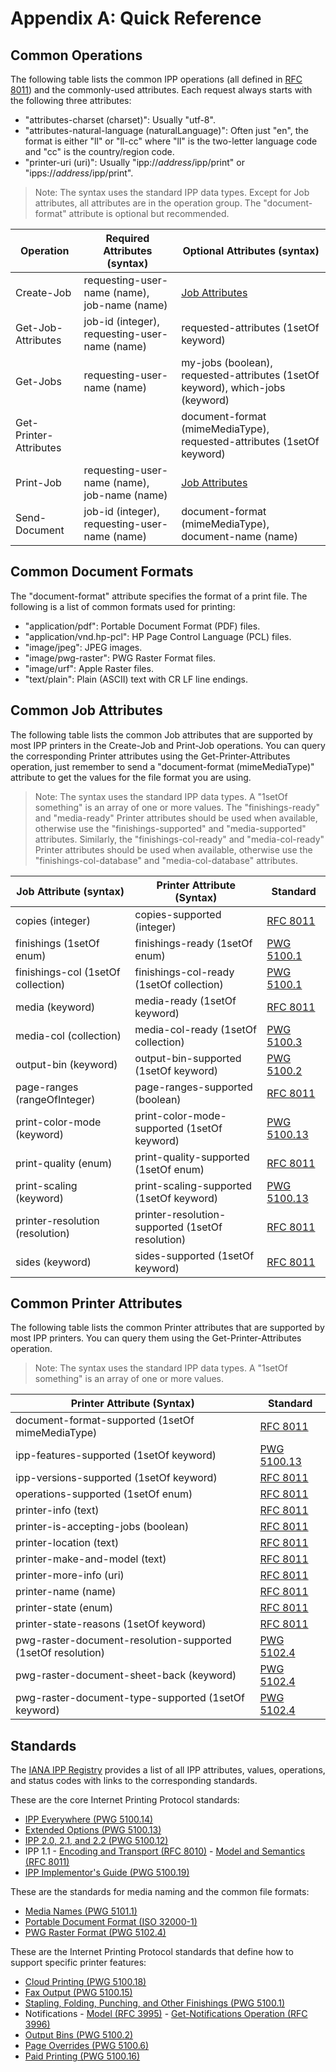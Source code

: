 Appendix A: Quick Reference
================================

Common Operations
-----------------

The following table lists the common IPP operations (all defined in
[RFC 8011](https://tools.ietf.org/html/rfc8011)) and the commonly-used
attributes.  Each request always starts with the following three attributes:

- "attributes-charset (charset)": Usually "utf-8".
- "attributes-natural-language (naturalLanguage)": Often just "en", the format
  is either "ll" or "ll-cc" where "ll" is the two-letter language code and "cc"
  is the country/region code.
- "printer-uri (uri)": Usually "ipp://*address*/ipp/print" or
  "ipps://*address*/ipp/print".

> Note: The syntax uses the standard IPP data types.  Except for Job attributes,
> all attributes are in the operation group.  The "document-format" attribute
> is optional but recommended.

| Operation              | Required Attributes (syntax)                  | Optional Attributes (syntax)
|------------------------|-----------------------------------------------|-----------------------------------------------
| Create-Job             | requesting-user-name (name), job-name (name)  | [Job Attributes](#common-job-attributes)
| Get-Job-Attributes     | job-id (integer), requesting-user-name (name) | requested-attributes (1setOf keyword)
| Get-Jobs               | requesting-user-name (name)                   | my-jobs (boolean), requested-attributes (1setOf keyword), which-jobs (keyword)
| Get-Printer-Attributes |                                               | document-format (mimeMediaType), requested-attributes (1setOf keyword)
| Print-Job              | requesting-user-name (name), job-name (name)  | [Job Attributes](#common-job-attributes)
| Send-Document          | job-id (integer), requesting-user-name (name) | document-format (mimeMediaType), document-name (name)


Common Document Formats
-----------------------

The "document-format" attribute specifies the format of a print file.  The
following is a list of common formats used for printing:

- "application/pdf": Portable Document Format (PDF) files.
- "application/vnd.hp-pcl": HP Page Control Language (PCL) files.
- "image/jpeg": JPEG images.
- "image/pwg-raster": PWG Raster Format files.
- "image/urf": Apple Raster files.
- "text/plain": Plain (ASCII) text with CR LF line endings.


Common Job Attributes
---------------------

The following table lists the common Job attributes that are supported by most
IPP printers in the Create-Job and Print-Job operations.  You can query the
corresponding Printer attributes using the Get-Printer-Attributes operation,
just remember to send a "document-format (mimeMediaType)" attribute to get the
values for the file format you are using.

> Note: The syntax uses the standard IPP data types.  A "1setOf something" is
> an array of one or more values.  The "finishings-ready" and "media-ready"
> Printer attributes should be used when available, otherwise use the
> "finishings-supported" and "media-supported" attributes.  Similarly, the
> "finishings-col-ready" and "media-col-ready" Printer attributes should be used
> when available, otherwise use the "finishings-col-database" and
> "media-col-database" attributes.

| Job Attribute (syntax)             | Printer Attribute (Syntax)                       | Standard
|------------------------------------|--------------------------------------------------|------------------------------------------------
| copies (integer)                   | copies-supported (integer)                       | [RFC 8011](https://tools.ietf.org/html/rfc8011)
| finishings (1setOf enum)           | finishings-ready (1setOf enum)                   | [PWG 5100.1](https://ftp.pwg.org/pub/pwg/candidates/cs-ippfinishings21-20170217-5100.1.pdf)
| finishings-col (1setOf collection) | finishings-col-ready (1setOf collection)         | [PWG 5100.1](https://ftp.pwg.org/pub/pwg/candidates/cs-ippfinishings21-20170217-5100.1.pdf)
| media (keyword)                    | media-ready (1setOf keyword)                     | [RFC 8011](https://tools.ietf.org/html/rfc8011)
| media-col (collection)             | media-col-ready (1setOf collection)              | [PWG 5100.3](https://ftp.pwg.org/pub/pwg/candidates/cs-ippprodprint10-20010212-5100.3.pdf)
| output-bin (keyword)               | output-bin-supported (1setOf keyword)            | [PWG 5100.2](https://ftp.pwg.org/pub/pwg/candidates/cs-ippoutputbin10-20010207-5100.2.pdf)
| page-ranges (rangeOfInteger)       | page-ranges-supported (boolean)                  | [RFC 8011](https://tools.ietf.org/html/rfc8011)
| print-color-mode (keyword)         | print-color-mode-supported (1setOf keyword)      | [PWG 5100.13](https://ftp.pwg.org/pub/pwg/candidates/cs-ippjobprinterext3v10-20120727-5100.13.pdf)
| print-quality (enum)               | print-quality-supported (1setOf enum)            | [RFC 8011](https://tools.ietf.org/html/rfc8011)
| print-scaling (keyword)            | print-scaling-supported (1setOf keyword)         | [PWG 5100.13](https://ftp.pwg.org/pub/pwg/candidates/cs-ippjobprinterext3v10-20120727-5100.13.pdf)
| printer-resolution (resolution)    | printer-resolution-supported (1setOf resolution) | [RFC 8011](https://tools.ietf.org/html/rfc8011)
| sides (keyword)                    | sides-supported (1setOf keyword)                 | [RFC 8011](https://tools.ietf.org/html/rfc8011)


Common Printer Attributes
-------------------------

The following table lists the common Printer attributes that are supported by
most IPP printers.  You can query them using the Get-Printer-Attributes
operation.

> Note: The syntax uses the standard IPP data types.  A "1setOf something" is
> an array of one or more values.

| Printer Attribute (Syntax)                       | Standard
|--------------------------------------------------|------------------------------------------------
| document-format-supported (1setOf mimeMediaType)             | [RFC 8011](https://tools.ietf.org/html/rfc8011)
| ipp-features-supported (1setOf keyword)                      | [PWG 5100.13](https://ftp.pwg.org/pub/pwg/candidates/cs-ippjobprinterext3v10-20120727-5100.13.pdf)
| ipp-versions-supported (1setOf keyword)                      | [RFC 8011](https://tools.ietf.org/html/rfc8011)
| operations-supported (1setOf enum)                           | [RFC 8011](https://tools.ietf.org/html/rfc8011)
| printer-info (text)                                          | [RFC 8011](https://tools.ietf.org/html/rfc8011)
| printer-is-accepting-jobs (boolean)                          | [RFC 8011](https://tools.ietf.org/html/rfc8011)
| printer-location (text)                                      | [RFC 8011](https://tools.ietf.org/html/rfc8011)
| printer-make-and-model (text)                                | [RFC 8011](https://tools.ietf.org/html/rfc8011)
| printer-more-info (uri)                                      | [RFC 8011](https://tools.ietf.org/html/rfc8011)
| printer-name (name)                                          | [RFC 8011](https://tools.ietf.org/html/rfc8011)
| printer-state (enum)                                         | [RFC 8011](https://tools.ietf.org/html/rfc8011)
| printer-state-reasons (1setOf keyword)                       | [RFC 8011](https://tools.ietf.org/html/rfc8011)
| pwg-raster-document-resolution-supported (1setOf resolution) | [PWG 5102.4](https://ftp.pwg.org/pub/pwg/candidates/cs-ippraster10-20120420-5102.4.pdf)
| pwg-raster-document-sheet-back (keyword)                     | [PWG 5102.4](https://ftp.pwg.org/pub/pwg/candidates/cs-ippraster10-20120420-5102.4.pdf)
| pwg-raster-document-type-supported (1setOf keyword)          | [PWG 5102.4](https://ftp.pwg.org/pub/pwg/candidates/cs-ippraster10-20120420-5102.4.pdf)


Standards
---------

The [IANA IPP Registry](https://www.iana.org/assignments/ipp-registrations)
provides a list of all IPP attributes, values, operations, and status codes with
links to the corresponding standards.

These are the core Internet Printing Protocol standards:

- [IPP Everywhere (PWG 5100.14)](https://ftp.pwg.org/pub/pwg/candidates/cs-ippeve10-20130128-5100.14.pdf)
- [Extended Options (PWG 5100.13)](https://ftp.pwg.org/pub/pwg/candidates/cs-ippjobprinterext3v10-20120727-5100.13.pdf)
- [IPP 2.0, 2.1, and 2.2 (PWG 5100.12)](https://ftp.pwg.org/pub/pwg/standards/std-ipp20-20151030-5100.12.pdf)
- IPP 1.1 - [Encoding and Transport (RFC 8010)](https://tools.ietf.org/html/rfc8010) - [Model and Semantics (RFC 8011)](https://tools.ietf.org/html/rfc8011)
- [IPP Implementor's Guide (PWG 5100.19)](https://ftp.pwg.org/pub/pwg/candidates/cs-ippig20-20150821-5100.19.pdf)

These are the standards for media naming and the common file formats:

- [Media Names (PWG 5101.1)](https://ftp.pwg.org/pub/pwg/candidates/cs-pwgmsn20-20130328-5101.1.pdf)
- [Portable Document Format (ISO 32000-1)](http://wwwimages.adobe.com/content/dam/Adobe/en/devnet/pdf/pdfs/PDF32000_2008.pdf)
- [PWG Raster Format (PWG 5102.4)](https://ftp.pwg.org/pub/pwg/candidates/cs-ippraster10-20120420-5102.4.pdf)

These are the Internet Printing Protocol standards that define how to support
specific printer features:

- [Cloud Printing (PWG 5100.18)](https://ftp.pwg.org/pub/pwg/candidates/cs-ippinfra10-20150619-5100.18.pdf)
- [Fax Output (PWG 5100.15)](https://ftp.pwg.org/pub/pwg/candidates/cs-ippfaxout10-20140618-5100.15.pdf)
- [Stapling, Folding, Punching, and Other Finishings (PWG 5100.1)](https://ftp.pwg.org/pub/pwg/candidates/cs-ippfinishings21-20170217-5100.1.pdf)
- Notifications - [Model (RFC 3995)](https://tools.ietf.org/html/rfc3995) - [Get-Notifications Operation (RFC 3996)](https://tools.ietf.org/html/rfc3996)
- [Output Bins (PWG 5100.2)](https://ftp.pwg.org/pub/pwg/candidates/cs-ippoutputbin10-20010207-5100.2.pdf)
- [Page Overrides (PWG 5100.6)](https://ftp.pwg.org/pub/pwg/candidates/cs-ipppageoverride10-20031031-5100.6.pdf)
- [Paid Printing (PWG 5100.16)](https://ftp.pwg.org/pub/pwg/candidates/cs-ipptrans10-20131108-5100.16.pdf)
